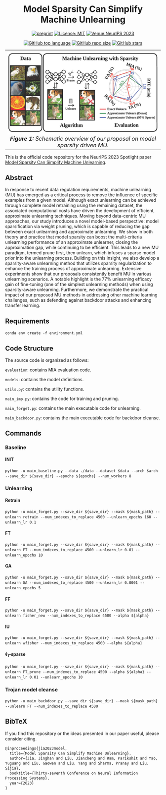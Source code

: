 <div align="center">

# Model Sparsity Can Simplify Machine Unlearning

[![preprint](https://img.shields.io/static/v1?label=arXiv&message=2304.04934&color=B31B1B)](https://arxiv.org/abs/2304.04934)
[![License: MIT](https://img.shields.io/badge/License-MIT-yellow.svg)](https://opensource.org/licenses/MIT)
[![Venue:NeurIPS 2023](https://img.shields.io/badge/Venue-NeurIPS%202023%20(Spotlight)-007CFF)](https://nips.cc/Conferences/2023)

[![GitHub top language](https://img.shields.io/github/languages/top/OPTML-Group/Unlearn-Sparse)](https://github.com/OPTML-Group/Unlearn-Sparse)
[![GitHub repo size](https://img.shields.io/github/repo-size/OPTML-Group/Unlearn-Sparse)](https://github.com/OPTML-Group/Unlearn-Sparse)
[![GitHub stars](https://img.shields.io/github/stars/OPTML-Group/Unlearn-Sparse)](https://github.com/OPTML-Group/Unlearn-Sparse)

</div>
<table align="center">
  <tr>
    <td align="center"> 
      <img src="./assets/overview.jpg" alt="Image 1" style="width: 700px;"/> 
      <br>
      <em style="font-size: 18px;">  <strong style="font-size: 18px;">Figure 1:</strong> Schematic overview of our proposal on model sparsity driven MU.</em>
    </td>
  </tr>
</table>

This is the official code repository for the NeurIPS 2023 Spotlight paper [Model Sparsity Can Simplify Machine Unlearning](https://arxiv.org/abs/2304.04934).
## Abstract
In response to recent data regulation requirements, machine unlearning (MU) has emerged as a critical process to remove the influence of specific examples from a given model. Although exact unlearning can be achieved through complete model retraining using the remaining dataset, the associated computational costs have driven the development of efficient, approximate unlearning techniques. Moving beyond data-centric MU approaches, our study introduces a novel model-based perspective: model sparsification via weight pruning, which is capable of reducing the gap between exact unlearning and approximate unlearning. We show in both theory and practice that model sparsity can boost the multi-criteria unlearning performance of an approximate unlearner, closing the approximation gap, while continuing to be efficient. This leads to a new MU paradigm, termed prune first, then unlearn, which infuses a sparse model prior into the unlearning process. Building on this insight, we also develop a sparsity-aware unlearning method that utilizes sparsity regularization to enhance the training process of approximate unlearning. Extensive experiments show that our proposals consistently benefit MU in various unlearning scenarios. A notable highlight is the 77% unlearning efficacy gain of fine-tuning (one of the simplest unlearning methods) when using sparsity-aware unlearning. Furthermore, we demonstrate the practical impact of our proposed MU methods in addressing other machine learning challenges, such as defending against backdoor attacks and enhancing transfer learning.
## Requirements
```
conda env create -f environment.yml
```

## Code Structure
The source code is organized as follows:

```evaluation```: contains MIA evaluation code.

```models```: contains the model definitions.

```utils.py```: contains the utility functions. 

```main_imp.py```: contains the code for training and pruning. 

```main_forget.py```: contains the main executable code for unlearning. 

```main_backdoor.py```: contains the main executable code for backdoor cleanse.
## Commands

### Baseline

#### INIT

```python -u main_baseline.py --data ./data --dataset $data --arch $arch  --save_dir ${save_dir} --epochs ${epochs} --num_workers 8```

### Unlearning

#### Retrain

```python -u main_forget.py --save_dir ${save_dir} --mask ${mask_path} --unlearn retrain --num_indexes_to_replace 4500 --unlearn_epochs 160 --unlearn_lr 0.1```

#### FT

```python -u main_forget.py --save_dir ${save_dir} --mask ${mask_path} --unlearn FT --num_indexes_to_replace 4500 --unlearn_lr 0.01 --unlearn_epochs 10```

#### GA

```python -u main_forget.py --save_dir ${save_dir} --mask ${mask_path} --unlearn GA --num_indexes_to_replace 4500 --unlearn_lr 0.0001 --unlearn_epochs 5```

#### FF

```python -u main_forget.py --save_dir ${save_dir} --mask ${mask_path} --unlearn fisher_new --num_indexes_to_replace 4500 --alpha ${alpha}```

#### IU

```python -u main_forget.py --save_dir ${save_dir} --mask ${mask_path} --unlearn wfisher --num_indexes_to_replace 4500 --alpha ${alpha}```

#### $\ell_1$-sparse

```python -u main_forget.py --save_dir ${save_dir} --mask ${mask_path} --unlearn FT_prune --num_indexes_to_replace 4500 --alpha ${alpha} --unlearn_lr 0.01 --unlearn_epochs 10```

### Trojan model cleanse

```python -u main_backdoor.py --save_dir ${save_dir} --mask ${mask_path} --unlearn FT --num_indexes_to_replace 4500```

## BibTeX
If you find this repository or the ideas presented in our paper useful, please consider citing.
```
@inproceedings{jia2023model,
  title={Model Sparsity Can Simplify Machine Unlearning},
  author={Jia, Jinghan and Liu, Jiancheng and Ram, Parikshit and Yao, Yuguang and Liu, Gaowen and Liu, Yang and Sharma, Pranay and Liu, Sijia},
  booktitle={Thirty-seventh Conference on Neural Information Processing Systems},
  year={2023}
}
```
